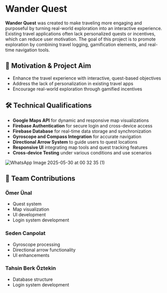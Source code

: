 # Wander Quest

**Wander Quest** was created to make traveling more engaging and purposeful by turning real-world exploration into an interactive experience.  
Existing travel applications often lack personalized quests or incentives, which can reduce user motivation. The goal of this project is to promote exploration by combining travel logging, gamification elements, and real-time navigation tools.

## 🎯 Motivation & Project Aim

- Enhance the travel experience with interactive, quest-based objectives  
- Address the lack of personalization in existing travel apps  
- Encourage real-world exploration through gamified incentives  

## 🛠️ Technical Qualifications

- **Google Maps API** for dynamic and responsive map visualizations  
- **Firebase Authentication** for secure login and cross-device access  
- **Firebase Database** for real-time data storage and synchronization  
- **Gyroscope and Compass Integration** for accurate navigation  
- **Directional Arrow System** to guide users to quest locations  
- **Responsive UI** integrating map tools and quest tracking features  
- **Cross-device Testing** under various conditions and use scenarios  

![WhatsApp Image 2025-05-30 at 00 32 35 (1)](https://github.com/user-attachments/assets/57d429bb-ed94-47d9-bc1d-670c78acdedc)

## 👥 Team Contributions

### Ömer Ünal
- Quest system  
- Map visualization  
- UI development  
- Login system development  

### Seden Canpolat
- Gyroscope processing  
- Directional arrow functionality  
- UI enhancements  

### Tahsin Berk Öztekin
- Database structure  
- Login system development  
